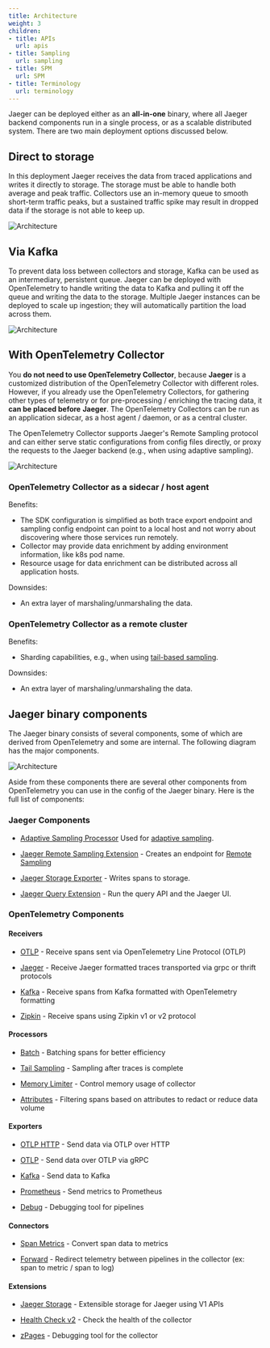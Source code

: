 ```yaml
---
title: Architecture
weight: 3
children:
- title: APIs
  url: apis
- title: Sampling
  url: sampling
- title: SPM
  url: SPM
- title: Terminology
  url: terminology
---
```


Jaeger can be deployed either as an **all-in-one** binary, where all Jaeger backend components
run in a single process, or as a scalable distributed system. There are two main deployment options discussed below.

## Direct to storage

In this deployment Jaeger receives the data from traced applications and writes it directly to storage. The storage must be able to handle both average and peak traffic. Collectors use an in-memory queue to smooth short-term traffic peaks, but a sustained traffic spike may result in dropped data if the storage is not able to keep up.

![Architecture](/img/architecture-v2-2024.png)

## Via Kafka

To prevent data loss between collectors and storage, Kafka can be used as an intermediary, persistent queue. Jaeger can be deployed with OpenTelemetry to handle writing the data to Kafka and pulling it off the queue and writing the data to the storage. Multiple Jaeger instances can be deployed to scale up ingestion; they will automatically partition the load across them.

![Architecture](/img/architecture-v2-kafka-2024.png)

## With OpenTelemetry Collector

You **do not need to use OpenTelemetry Collector**, because **Jaeger** is a customized distribution of the OpenTelemetry Collector with different roles. However, if you already use the OpenTelemetry Collectors, for gathering other types of telemetry or for pre-processing / enriching the tracing data, it __can be placed before__  **Jaeger**. The OpenTelemetry Collectors can be run as an application sidecar, as a host agent / daemon, or as a central cluster.

The OpenTelemetry Collector supports Jaeger's Remote Sampling protocol and can either serve static configurations from config files directly, or proxy the requests to the Jaeger backend (e.g., when using adaptive sampling).

![Architecture](/img/architecture-v2-otel.png)

### OpenTelemetry Collector as a sidecar / host agent

Benefits:

* The SDK configuration is simplified as both trace export endpoint and sampling config endpoint can point to a local host and not worry about discovering where those services run remotely.
* Collector may provide data enrichment by adding environment information, like k8s pod name.
* Resource usage for data enrichment can be distributed across all application hosts.

Downsides:

* An extra layer of marshaling/unmarshaling the data.

### OpenTelemetry Collector as a remote cluster

Benefits:
* Sharding capabilities, e.g., when using [tail-based sampling](https://github.com/open-telemetry/opentelemetry-collector-contrib/blob/main/processor/tailsamplingprocessor/README.md).

Downsides:

* An extra layer of marshaling/unmarshaling the data.

## Jaeger binary components

The Jaeger binary consists of several components, some of which are derived from OpenTelemetry and some are internal. The following diagram has the major components.

![Architecture](/img/architecture-v2-binary.png)

Aside from these components there are several other components from OpenTelemetry you can use in the config of the Jaeger binary. Here is the full list of components:

### Jaeger Components

* [Adaptive Sampling Processor](https://github.com/jaegertracing/jaeger/tree/main/cmd/jaeger/internal/processors/adaptivesampling) Used for [adaptive sampling](../sampling/#adaptive-sampling).

* [Jaeger Remote Sampling Extension](https://github.com/jaegertracing/jaeger/tree/main/cmd/jaeger/internal/extension/remotesampling) - Creates an endpoint for [Remote Sampling](../sampling/#remote-sampling)

* [Jaeger Storage Exporter](https://github.com/jaegertracing/jaeger/tree/main/cmd/jaeger/internal/extension/jaegerstorage) - Writes spans to storage.

* [Jaeger Query Extension](https://github.com/jaegertracing/jaeger/tree/main/cmd/jaeger/internal/extension/jaegerquery) - Run the query API and the Jaeger UI.

### OpenTelemetry Components

#### Receivers
* [OTLP](https://github.com/open-telemetry/opentelemetry-collector/tree/main/receiver/otlpreceiver)	- Receive spans sent via OpenTelemetry Line Protocol (OTLP)

* [Jaeger](https://github.com/open-telemetry/opentelemetry-collector-contrib/tree/main/receiver/jaegerreceiver) - Receive Jaeger formatted traces transported via grpc or thrift protocols

* [Kafka](https://github.com/open-telemetry/opentelemetry-collector-contrib/tree/main/receiver/kafkareceiver) - Receive spans from Kafka formatted with OpenTelemetry formatting

* [Zipkin](https://github.com/open-telemetry/opentelemetry-collector-contrib/tree/main/receiver/zipkinreceiver) - Receive spans using Zipkin v1 or v2 protocol

#### Processors
* [Batch](https://github.com/open-telemetry/opentelemetry-collector/tree/main/processor/batchprocessor) - Batching spans for better efficiency

* [Tail Sampling](https://github.com/open-telemetry/opentelemetry-collector-contrib/tree/main/processor/tailsamplingprocessor) - Sampling after traces is complete

* [Memory Limiter](https://github.com/open-telemetry/opentelemetry-collector/tree/main/processor/memorylimiterprocessor) - Control memory usage of collector

* [Attributes](https://github.com/open-telemetry/opentelemetry-collector-contrib/tree/main/processor/attributesprocessor) - Filtering spans based on attributes to redact or reduce data volume
	
#### Exporters
* [OTLP HTTP](https://github.com/open-telemetry/opentelemetry-collector/tree/main/exporter/otlphttpexporter) - Send data via OTLP over HTTP

* [OTLP](https://github.com/open-telemetry/opentelemetry-collector/tree/main/exporter/otlpexporter) - Send data over OTLP via gRPC

* [Kafka](https://github.com/open-telemetry/opentelemetry-collector-contrib/blob/main/exporter/kafkaexporter/) - Send data to Kafka

* [Prometheus](https://github.com/open-telemetry/opentelemetry-collector-contrib/tree/main/exporter/prometheusexporter) - Send metrics to Prometheus

* [Debug](https://github.com/open-telemetry/opentelemetry-collector/tree/main/exporter/debugexporter)	- Debugging tool for pipelines

#### Connectors
* [Span Metrics](https://github.com/open-telemetry/opentelemetry-collector-contrib/blob/main/connector/spanmetricsconnector/) - Convert span data to metrics

* [Forward](https://github.com/open-telemetry/opentelemetry-collector/blob/main/connector/forwardconnector/) - Redirect telemetry between pipelines in the collector (ex: span to metric / span to log)

#### Extensions
* [Jaeger Storage](https://github.com/jaegertracing/jaeger/tree/main/cmd/jaeger/internal/extension/jaegerstorage) - Extensible storage for Jaeger using V1 APIs

* [Health Check v2](https://github.com/open-telemetry/opentelemetry-collector-contrib/tree/main/extension/healthcheckv2extension) - Check the health of the collector

* [zPages](https://github.com/open-telemetry/opentelemetry-collector/tree/main/extension/zpagesextension) - Debugging tool for the collector